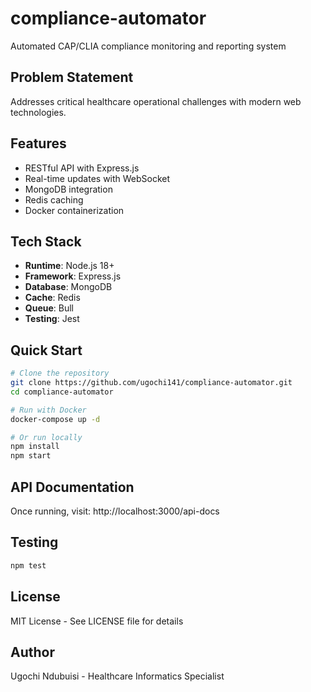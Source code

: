 # compliance-automator

Automated CAP/CLIA compliance monitoring and reporting system

## Problem Statement
Addresses critical healthcare operational challenges with modern web technologies.

## Features
- RESTful API with Express.js
- Real-time updates with WebSocket
- MongoDB integration
- Redis caching
- Docker containerization

## Tech Stack
- **Runtime**: Node.js 18+
- **Framework**: Express.js
- **Database**: MongoDB
- **Cache**: Redis
- **Queue**: Bull
- **Testing**: Jest

## Quick Start

```bash
# Clone the repository
git clone https://github.com/ugochi141/compliance-automator.git
cd compliance-automator

# Run with Docker
docker-compose up -d

# Or run locally
npm install
npm start
```

## API Documentation
Once running, visit: http://localhost:3000/api-docs

## Testing
```bash
npm test
```

## License
MIT License - See LICENSE file for details

## Author
Ugochi Ndubuisi - Healthcare Informatics Specialist
